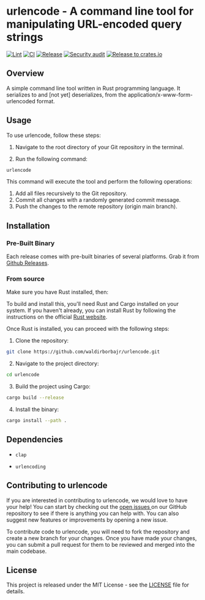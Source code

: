 
# urlencode - A command line tool for manipulating URL-encoded query strings

[![Lint](https://github.com/waldirborbajr/urlencode/actions/workflows/linter.yaml/badge.svg)](https://github.com/waldirborbajr/urlencode/actions/workflows/linter.yaml)
[![CI](https://github.com/waldirborbajr/urlencode/actions/workflows/ci.yaml/badge.svg)](https://github.com/waldirborbajr/urlencode/actions/workflows/ci.yaml)
[![Release](https://github.com/waldirborbajr/urlencode/actions/workflows/release.yaml/badge.svg)](https://github.com/waldirborbajr/urlencode/actions/workflows/release.yaml)
[![Security audit](https://github.com/waldirborbajr/urlencode/actions/workflows/audit.yaml/badge.svg)](https://github.com/waldirborbajr/urlencode/actions/workflows/audit.yaml)
[![Release to crates.io](https://github.com/waldirborbajr/urlencode/actions/workflows/crates.yaml/badge.svg)](https://github.com/waldirborbajr/urlencode/actions/workflows/crates.yaml)

## Overview

A simple command line tool written in Rust programming language. It serializes to and [not yet] deserializes, from the application/x-www-form-urlencoded format.

## Usage

To use urlencode, follow these steps:

1. Navigate to the root directory of your Git repository in the terminal.

2. Run the following command:

```bash
urlencode
```

This command will execute the tool and perform the following operations:

1. Add all files recursively to the Git repository.
2. Commit all changes with a randomly generated commit message.
3. Push the changes to the remote repository (origin main branch).

## Installation

### Pre-Built Binary

Each release comes with pre-built binaries of several platforms. Grab it from [Github Releases](https://github.com/waldirborbajr/urlencode/releases).

### From source

Make sure you have Rust installed, then:

To build and install this, you'll need Rust and Cargo installed on your system. If you haven't already, you can install Rust by following the instructions on the official [Rust website](https://www.rust-lang.org/tools/install).

Once Rust is installed, you can proceed with the following steps:

1. Clone the repository:

```bash
git clone https://github.com/waldirborbajr/urlencode.git
```

2. Navigate to the project directory:

```bash
cd urlencode
```

3. Build the project using Cargo:

```bash
cargo build --release
```

4. Install the binary:

```bash
cargo install --path .
```

## Dependencies

- `clap`

- `urlencoding`

## Contributing to urlencode

If you are interested in contributing to urlencode, we would love to have your help! You can start by checking out the [ open issues ](https://github.com/waldirborbajr/urlencode/issues) on our GitHub repository to see if there is anything you can help with. You can also suggest new features or improvements by opening a new issue.

To contribute code to urlencode, you will need to fork the repository and create a new branch for your changes. Once you have made your changes, you can submit a pull request for them to be reviewed and merged into the main codebase.

## License

This project is released under the MIT License - see the [LICENSE](LICENSE) file for details.
